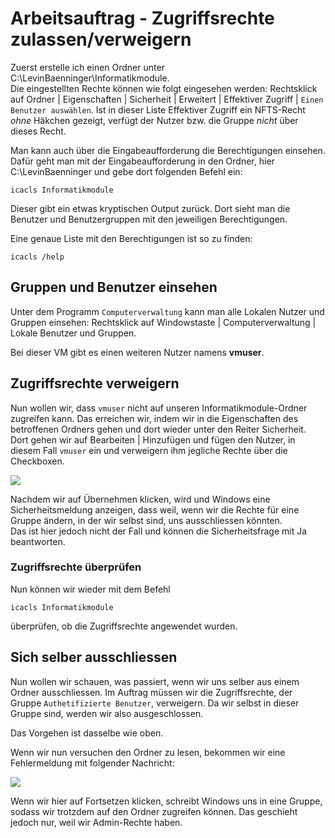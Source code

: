 # Arbeitsauftrag - Zugriffsrechte zulassen/verweigern

Zuerst erstelle ich einen Ordner unter <path>C:\LevinBaenninger\Informatikmodule</path>.  
Die eingestellten Rechte können wie folgt eingesehen werden: <ui-path>Rechtsklick auf Ordner | Eigenschaften | Sicherheit | Erweitert | 
Effektiver Zugriff | `Einen Benutzer auswählen`</ui-path>. Ist in dieser Liste <ui-path>Effektiver Zugriff</ui-path> ein NFTS-Recht *ohne* 
Häkchen gezeigt, verfügt der Nutzer bzw. die Gruppe *nicht* über dieses Recht. 

Man kann auch über die Eingabeaufforderung die Berechtigungen einsehen. Dafür geht man mit der Eingabeaufforderung in den Ordner, hier 
<path>C:\LevinBaenninger</path> und gebe dort folgenden Befehl ein:

```Shell
icacls Informatikmodule
```

Dieser gibt ein etwas kryptischen Output zurück. Dort sieht man die Benutzer und Benutzergruppen mit den jeweiligen Berechtigungen. 

Eine genaue Liste mit den Berechtigungen ist so zu finden:

```Shell
icacls /help
```

## Gruppen und Benutzer einsehen

Unter dem Programm `Computerverwaltung` kann man alle Lokalen Nutzer und Gruppen einsehen: <ui-path>Rechtsklick auf Windowstaste | 
Computerverwaltung | Lokale Benutzer und Gruppen</ui-path>.

Bei dieser VM gibt es einen weiteren Nutzer namens **vmuser**.


## Zugriffsrechte verweigern

Nun wollen wir, dass `vmuser` nicht auf unseren Informatikmodule-Ordner zugreifen kann. Das erreichen wir, indem wir in die Eigenschaften des 
betroffenen Ordners gehen und dort wieder unter den Reiter <ui-path>Sicherheit</ui-path>. Dort gehen wir auf <ui-path>Bearbeiten | 
Hinzufügen</ui-path> und fügen den Nutzer, in diesem Fall `vmuser` ein und verweigern ihm jegliche Rechte über die Checkboxen.

![](chechboxen.png)

Nachdem wir auf <ui-path>Übernehmen</ui-path> klicken, wird und Windows eine Sicherheitsmeldung anzeigen, dass weil, wenn wir die Rechte für eine 
Gruppe ändern, in der wir selbst sind, uns ausschliessen könnten.  
Das ist hier jedoch nicht der Fall und können die Sicherheitsfrage mit <ui-path>Ja</ui-path> beantworten.

### Zugriffsrechte überprüfen

Nun können wir wieder mit dem Befehl

```Shell
icacls Informatikmodule
```

überprüfen, ob die Zugriffsrechte angewendet wurden. 

## Sich selber ausschliessen

Nun wollen wir schauen, was passiert, wenn wir uns selber aus einem Ordner ausschliessen. Im Auftrag müssen wir die Zugriffsrechte, der Gruppe `Authetifizierte Benutzer`, verweigern. Da wir selbst in dieser Gruppe sind, werden wir also ausgeschlossen.

Das Vorgehen ist dasselbe wie oben.

Wenn wir nun versuchen den Ordner zu lesen, bekommen wir eine Fehlermeldung mit folgender Nachricht:

![](keine-berechtigung.png)

Wenn wir hier auf <ui-path>Fortsetzen</ui-path> klicken, schreibt Windows uns in eine Gruppe, sodass wir trotzdem auf den Ordner zugreifen können. Das geschieht jedoch nur, weil wir Admin-Rechte haben. 